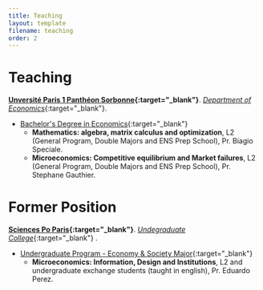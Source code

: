 ```yaml
---
title: Teaching
layout: template
filename: teaching
order: 2
--- 
```


# Teaching 

**[Unversité Paris 1 Panthéon Sorbonne](https://pantheonsorbonne.fr/){:target="_blank"}**. [*Department of Economics*](https://economie.pantheonsorbonne.fr/ecole-deconomie-sorbonne){:target="_blank"}. 

- [Bachelor's Degree in Economics](https://formations.pantheonsorbonne.fr/fr/catalogue-des-formations/licence-L/licence-economie-KBTDQ2ZO.html){:target="_blank"}
    - **Mathematics: algebra, matrix calculus and optimization**, L2 (General Program, Double Majors and ENS Prep School), Pr. Biagio Speciale.
    - **Microeconomics: Competitive equilibrium and Market failures**,  L2 (General Program, Double Majors and ENS Prep School), Pr. Stephane Gauthier.

# Former Position

**[Sciences Po Paris](https://www.sciencespo.fr/en){:target="_blank"}**. [*Undegraduate College*](https://www.sciencespo.fr/en/formations/college-universitaire/){:target="_blank"} . 

- [Undergraduate Program - Economy & Society Major](https://www.sciencespo.fr/college/sites/sciencespo.fr.college/files/charte-majeure-economies-societes-en.pdf){:target="_blank"}
    - **Microeconomics: Information, Design and Institutions**, L2 and undergraduate exchange students (taught in english), Pr. Eduardo Perez. 

